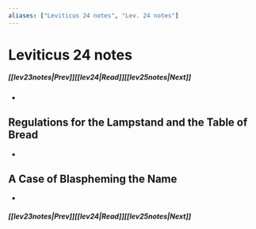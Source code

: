 ```yaml
---
aliases: ["Leviticus 24 notes", "Lev. 24 notes"]
---
```

# Leviticus 24 notes
##### <span class=arrow-left></span>[[lev23notes|Prev]]<span class=navigation-separator></span>[[lev24|Read]]<span class=navigation-separator></span>[[lev25notes|Next]]<span class=arrow-right></span>
- 
## Regulations for the Lampstand and the Table of Bread
- 
## A Case of Blaspheming the Name
- 
##### <span class=arrow-left></span>[[lev23notes|Prev]]<span class=navigation-separator></span>[[lev24|Read]]<span class=navigation-separator></span>[[lev25notes|Next]]<span class=arrow-right></span>